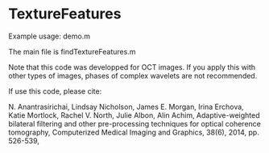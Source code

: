 # TextureFeatures

Example usage: demo.m

The main file is findTextureFeatures.m

Note that this code was developped for OCT images. If you apply this with other types of images, phases of complex wavelets are not recommended.

If use this code, please cite:

N. Anantrasirichai, Lindsay Nicholson, James E. Morgan, Irina Erchova, Katie Mortlock, Rachel V. North, Julie Albon, Alin Achim,
Adaptive-weighted bilateral filtering and other pre-processing techniques for optical coherence tomography,
Computerized Medical Imaging and Graphics, 38(6), 2014, pp. 526-539,
